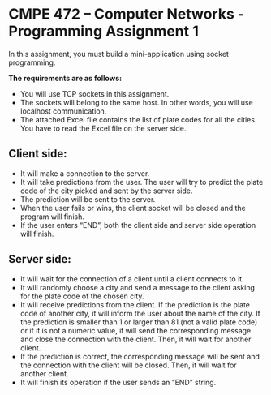# CMPE 472 – Computer Networks - Programming Assignment 1

In this assignment, you must build a mini-application using socket programming.

**The requirements are as follows:**

* You will use TCP sockets in this assignment.
* The sockets will belong to the same host. In other words, you will use localhost 
communication.
* The attached Excel file contains the list of plate codes for all the cities. You have to read the 
Excel file on the server side.

## Client side:

* It will make a connection to the server.
* It will take predictions from the user. The user will try to predict the plate code of the city 
picked and sent by the server side.
* The prediction will be sent to the server.
* When the user fails or wins, the client socket will be closed and the program will finish.
* If the user enters “END”, both the client side and server side operation will finish.

## Server side:

* It will wait for the connection of a client until a client connects to it.
* It will randomly choose a city and send a message to the client asking for the plate code of the 
chosen city.
* It will receive predictions from the client. If the prediction is the plate code of another city, it will 
inform the user about the name of the city. If the prediction is smaller than 1 or larger than 81 
(not a valid plate code) or if it is not a numeric value, it will send the corresponding message 
and close the connection with the client. Then, it will wait for another client.
* If the prediction is correct, the corresponding message will be sent and the connection with the 
client will be closed. Then, it will wait for another client.
* It will finish its operation if the user sends an “END” string.
